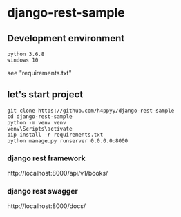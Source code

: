 # django-rest-sample

## Development environment
```
python 3.6.8
windows 10
```
see "requirements.txt"

## let's start project

```
git clone https://github.com/h4ppyy/django-rest-sample
cd django-rest-sample
python -m venv venv
venv\Scripts\activate
pip install -r requirements.txt
python manage.py runserver 0.0.0.0:8000
```
### django rest framework  
http://localhost:8000/api/v1/books/  
### django rest swagger
http://localhost:8000/docs/